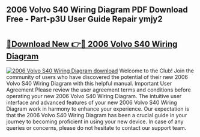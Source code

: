 ## 2006 Volvo S40 Wiring Diagram PDF Download Free - Part-p3U User Guide Repair ymjy2

# <h2><a href="http://dfu7sg.blite.top/?on=2006+Volvo+S40+Wiring+Diagram">🔗Download New 👉🔴 2006 Volvo S40 Wiring Diagram</a></h2>

[![2006 Volvo S40 Wiring Diagram download](https://i.imgur.com/lujVjoI.png)](http://dfu7sg.blite.top/?on=2006+Volvo+S40+Wiring+Diagram)
Welcome to the Club! Join the community of users who have discovered the potential of their new 2006 Volvo S40 Wiring Diagram with this helpful manual. Important User Agreement Please review the user agreement terms and conditions before operating your new 2006 Volvo S40 Wiring Diagram. The intuitive user interface and advanced features of your new 2006 Volvo S40 Wiring Diagram work in harmony to enhance your experience. Our expectation is that the 2006 Volvo S40 Wiring Diagram has been a crucial guide in your journey to becoming proficient in using your new device. In case of any queries or concerns, please do not hesitate to contact our support team.
